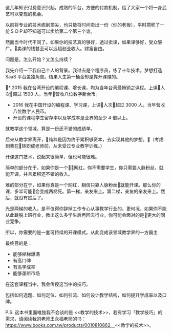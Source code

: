 这几年知识付费意识兴起，成熟的平台，方便的付款机制。给了大家一个将一身武艺可以变现的机会。

以前将专业的技术练到顶尖，也只能将时间卖出一份（你的老板），平时攒积了一份ＳＯＰ却不知道可以卖给第二个第三个谁。

然而当今时代不同了。如果你的技艺真的够好，透过卖课，如果课够好，受众够广。卖课的钱甚至可以远超创业收入。财富自由。

问题是，怎么开始？又怎么持续？

我先介绍一下我自己个人的背景。我过去是个程序员，练了十年技术。梦想打造 SaaS 平台盖独角兽。结果人生第一桶金却是靠开课赚的。

* 2015 我在台湾开设的编程课、增长课，均为当年台湾最畅销之课程。上课人次超过 1500 人。当年营收八位数字新台币。
* 2016 我在中国开设的编程课、学习课，上课人次超过 3000 人。当年营收八位数字人民币。
* 开设的课程学生留存率以及学成率是业界的至少 4 倍以上。

就教学这个领域，算是一份还不错的成绩单。

后来从教学界离开，纯粹是因为终于累积够资本，去实现其他的梦想。（考虑到我在转职成老师前，从未受过专业教学训练。）

开课这门技术，说起来很简单，但也可能很难。

简单的部分在于，如果你是一个网红。你不需要学生，你只需要人脉粉丝，就能开课，并且累积还不错的收入。

难的部分在于，如果你真是一个网红，相信只靠人脉粉丝就能开课。那么你的课，多半可能会变成两梯死。第一梯，亲友来上。第二梯，亲友的亲友来上。然后，就没有然后了。

光是两梯的收入，是不值得你辞掉工作专心从事教学行业的。更何况，如果你不能从此跳脱上班行业，教出这么多学生后再回去行业，你可能会面对的是更大的同业竞争。

所以，你需要的是一套可持续的开课模式。从此变成该领域教学界的一方霸主

最终目的是：

* 能够梯梯爆满
* 有高口碑
* 有高学成率
* 能够垄断市场

在这套课程当中，我会传授这当中的技巧。

包括如何选题、如何定位、如何引流、如何设计教学结构，如何提升学成率以及口碑。

P.S. 这本书里面唯独我不会谈的是 <<教学的技术>>，若有学习「教学技巧」的需求，请阅读我的老师王永福老师的书：https://www.books.com.tw/products/0010810862　<<教学的技术>>。

